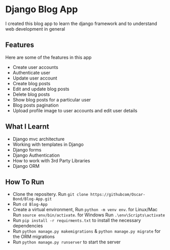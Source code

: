 # Django Blog App

I created this blog app to learn the django framework and to understand web development in general

## Features

Here are some of the features in this app

- Create user accounts
- Authenticate user
- Update user account
- Create blog posts
- Edit and update blog posts
- Delete blog posts
- Show blog posts for a particular user
- Blog posts pagination
- Upload profile image to user accounts and edit user details

## What I Learnt

- Django mvc architecture
- Working with templates in Django
- Django forms
- Django Authentication
- How to work with 3rd Party Libraries
- Django ORM

## How To Run

- Clone the repositery. Run `git clone https://githubcom/Oscar-Bond/Blog-App.git`
- Run `cd Blog-App`
- Create a virtual environment, Run `python -m venv env`. for Linux/Mac Run `source env/bin/activate`. for Windows Run `.\env\Scripts\activate`
- Run `pip install -r requirments.txt` to install the necessary dependencies
- Run `python manage.py makemigrations` & `python manage.py migrate` for the ORM migrations
- Run `python manage.py runserver` to start the server
